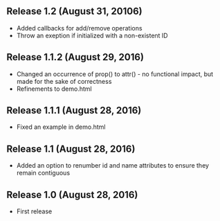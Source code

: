 ## Release 1.2 (August 31, 20106)

* Added callbacks for add/remove operations
* Throw an exeption if initialized with a non-existent ID


## Release 1.1.2 (August 29, 2016)

* Changed an occurrence of prop() to attr() - no functional impact, but made for the sake of correctness
* Refinements to demo.html


## Release 1.1.1 (August 28, 2016)

* Fixed an example in demo.html


## Release 1.1 (August 28, 2016)

* Added an option to renumber id and name attributes to ensure they remain contiguous


## Release 1.0 (August 28, 2016)

* First release
